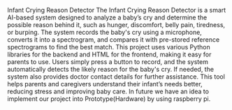 Infant Crying Reason Detector
The Infant Crying Reason Detector is a smart AI-based system designed to analyze a baby’s cry and determine the possible reason behind it, such as hunger, discomfort, belly pain, tiredness, or burping. The system records the baby's cry using a microphone, converts it into a spectrogram, and compares it with pre-stored reference spectrograms to find the best match. This project uses various Python libraries for the backend and HTML for the frontend, making it easy for parents to use. Users simply press a button to record, and the system automatically detects the likely reason for the baby's cry. If needed, the system also provides doctor contact details for further assistance. This tool helps parents and caregivers understand their infant’s needs better, reducing stress and improving baby care.
In future we have an idea to implement our project into Prototype(Hardware) by using raspberry pi.
